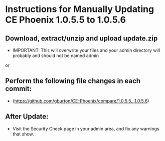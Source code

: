 # Instructions for Manually Updating CE Phoenix 1.0.5.5 to 1.0.5.6
## Download, extract/unzip and upload update.zip
* IMPORTANT: This will overwrite your files and your admin directory will probably and should not be named admin

or
## Perform the following file changes in each commit:
* (https://github.com/gburton/CE-Phoenix/compare/1.0.5.5...1.0.5.6)
## After Update:
* Visit the Security Check page in your admin area, and fix any warnings that show.